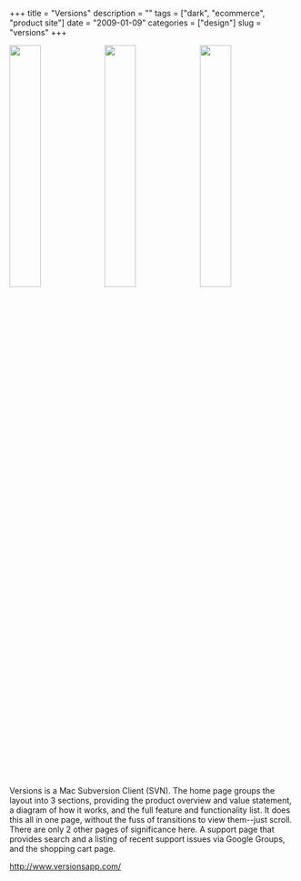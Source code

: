 +++
title = "Versions"
description = ""
tags = ["dark", "ecommerce", "product site"]
date = "2009-01-09"
categories = ["design"]
slug = "versions"
+++


<div id="screens-thumbs" class="clearfix mt1-5">
<a href="/media/design/versions-1.jpg" class="group" rel="group"><img src="/media/design/versions-1.png" alt="" class="thumb" style="width: 33%; max-width: 33%;padding: 0 1px 1px 0" /></a><a href="/media/design/versions-2.jpg" class="group" rel="group"><img src="/media/design/versions-2.png" alt="" class="thumb" style="width: 33%; max-width: 33%;padding: 0 1px 1px 0" /></a><a href="/media/design/versions-3.jpg" class="group" rel="group"><img src="/media/design/versions-3.png" alt="" class="thumb" style="width: 33%; max-width: 33%;padding: 0 1px 1px 0" /></a>
</div>   
<p>Versions is a Mac Subversion Client (SVN). The home page groups the layout into 3 sections, providing the product overview and value statement, a diagram of how it works, and the full feature and functionality list. It does this all in one page, without the fuss of transitions to view them--just scroll. There are only 2 other pages of significance here. A support page that provides search and a listing of recent support issues via Google Groups, and the shopping cart page.</p>
<p><a href="http://www.versionsapp.com/">http://www.versionsapp.com/</a></p>  
